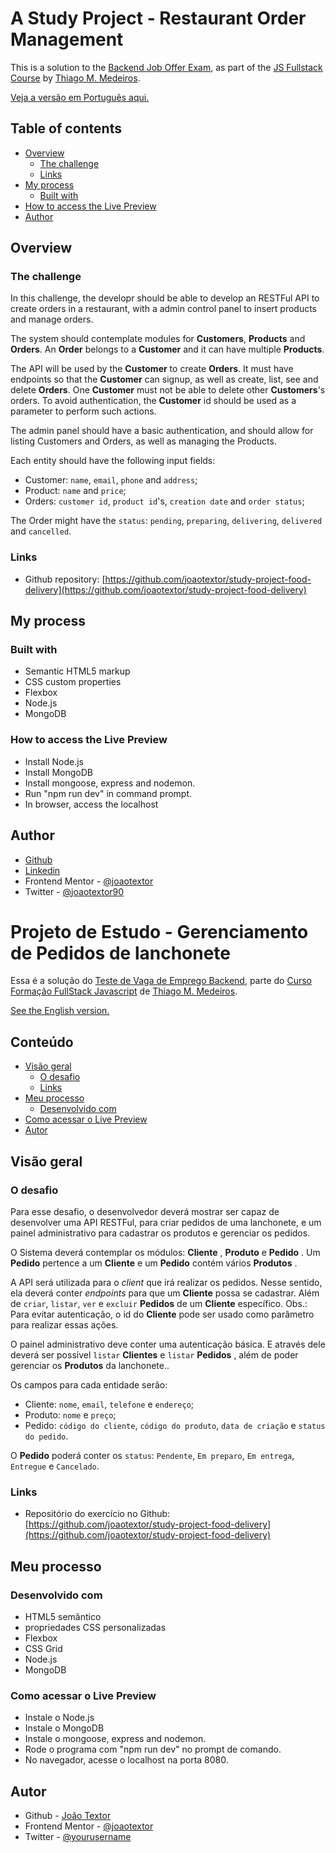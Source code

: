 # <a id="english"></a>A Study Project - Restaurant Order Management

This is a solution to the [Backend Job Offer Exam](https://github.com/thiagocontaparatestes/testes-vaga-emprego/blob/main/teste-backend-lanchonete.md), as part of the [JS Fullstack Course](https://go.hotmart.com/H75713532I) by [Thiago M. Medeiros](https://github.com/thiagommedeiros).

[Veja a versão em Português aqui.](#portuguese)

## Table of contents

- [Overview](#overview)
  - [The challenge](#the-challenge)
  - [Links](#links)
- [My process](#my-process)
  - [Built with](#built-with)
- [How to access the Live Preview](#how-to-access-the-live-preview)
- [Author](#author)

## Overview

### The challenge

In this challenge, the developr should be able to develop an RESTFul API to create orders in a restaurant, with a admin control panel to insert products and manage orders.

The system should contemplate modules for **Customers**, **Products** and **Orders**. An **Order** belongs to a **Customer** and it can have multiple **Products**.

The API will be used by the **Customer** to create **Orders**. It must have endpoints so that the **Customer** can signup, as well as create, list, see and delete **Orders**. One **Customer** must not be able to delete other **Customers**'s orders. To avoid authentication, the **Customer** id should be used as a parameter to perform such actions.

The admin panel should have a basic authentication, and should allow for listing Customers and Orders, as well as managing the Products.

Each entity should have the following input fields:

* Customer: `name`, `email`, `phone` and `address`;
* Product: `name` and `price`;
* Orders: `customer id`, `product id`'s, `creation date` and `order status`;

The Order might have the `status`: `pending`, `preparing`, `delivering`, `delivered` and `cancelled`.

### Links

- Github repository: [https://github.com/joaotextor/study-project-food-delivery](https://github.com/joaotextor/study-project-food-delivery)

## My process

### Built with

- Semantic HTML5 markup
- CSS custom properties
- Flexbox
- Node.js
- MongoDB

### How to access the Live Preview

* Install Node.js
* Install MongoDB
* Install mongoose, express and nodemon.
* Run "npm run dev" in command prompt.
* In browser, access the localhost

## Author

- [Github](https://github.com/joaotextor)
- [Linkedin](https://www.linkedin.com/in/joaotextor)
- Frontend Mentor - [@joaotextor](https://www.frontendmentor.io/profile/joaotextor)
- Twitter - [@joaotextor90](https://www.twitter.com/joaotextor90)

# <a id="portuguese"></a>Projeto de Estudo - Gerenciamento de Pedidos de lanchonete

Essa é a solução do [Teste de Vaga de Emprego Backend](https://github.com/thiagocontaparatestes/testes-vaga-emprego/blob/main/teste-backend-lanchonete.md), parte do [Curso Formação FullStack Javascript](https://go.hotmart.com/H75713532I) de [Thiago M. Medeiros](https://github.com/thiagommedeiros).

[See the English version.](#english)

## Conteúdo

- [Visão geral](#visão-geral)
  - [O desafio](#o-desafio)
  - [Links](#linkspt)
- [Meu processo](#meu-processo)
  - [Desenvolvido com](#desenvolvido-com)
- [Como acessar o Live Preview](#como-acessar-o-live-preview)
- [Autor](#autor)

## Visão geral

### O desafio

Para esse desafio, o desenvolvedor deverá mostrar ser capaz de desenvolver uma API RESTFul, para criar pedidos de uma lanchonete, e um painel administrativo para cadastrar os produtos e gerenciar os pedidos.

O Sistema deverá contemplar os módulos: **Cliente** , **Produto** e **Pedido** . Um **Pedido** pertence a um **Cliente** e um **Pedido** contém vários **Produtos** .

A API será utilizada para o *client* que irá realizar os pedidos. Nesse sentido, ela deverá conter *endpoints* para que um **Cliente** possa se cadastrar. Além de `criar`, `listar`, `ver` e `excluir` **Pedidos** de um **Cliente** específico. Obs.: Para evitar autenticação, o id do **Cliente** pode ser usado como parâmetro para realizar essas ações.

O painel administrativo deve conter uma autenticação básica. E através dele deverá ser possível `listar` **Clientes** e `listar` **Pedidos** , além de poder gerenciar os **Produtos** da lanchonete..

Os campos para cada entidade serão:

* Cliente: `nome`, `email`, `telefone` e `endereço`;
* Produto: `nome` e `preço`;
* Pedido: `código do cliente`, `código do produto`, `data de criação` e `status do pedido`.

O **Pedido** poderá conter os `status`: `Pendente`, `Em preparo`, `Em entrega`, `Entregue` e `Cancelado`.

### <a id="linkspt"></a>Links

- Repositório do exercício no Github: [https://github.com/joaotextor/study-project-food-delivery](https://github.com/joaotextor/study-project-food-delivery)

## Meu processo

### Desenvolvido com

- HTML5 semântico
- propriedades CSS personalizadas
- Flexbox
- CSS Grid
- Node.js
- MongoDB


### Como acessar o Live Preview

* Instale o Node.js
* Instale o MongoDB
* Instale o mongoose, express and nodemon.
* Rode o programa com "npm run dev" no prompt de comando.
* No navegador, acesse o localhost na porta 8080.

## Autor

- Github - [João Textor](https://github.com/joaotextor)
- Frontend Mentor - [@joaotextor](https://www.frontendmentor.io/profile/joaotextor)
- Twitter - [@yourusername](https://www.twitter.com/joaotextor90)
